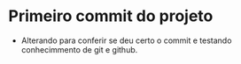 # Primeiro commit do projeto

- Alterando para conferir se deu certo o commit e testando conhecimmento de git e github.